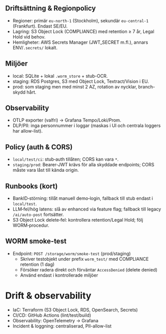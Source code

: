 ## Driftsättning & Regionpolicy

- Regioner: primär `eu-north-1` (Stockholm), sekundär `eu-central-1` (Frankfurt). Endast SE/EU.
- Lagring: S3 Object Lock (COMPLIANCE) med retention ≥ 7 år, Legal Hold vid behov.
- Hemligheter: AWS Secrets Manager (JWT_SECRET m.fl.), annars ENV/`.secrets/` lokalt.

## Miljöer

- local: SQLite + lokal `.worm_store` + stub-OCR.
- staging: RDS Postgres, S3 med Object Lock, Textract/Vision i EU.
- prod: som staging men med minst 2 AZ, rotation av nycklar, branch-skydd hårt.

## Observability

- OTLP exporter (valfri) → Grafana Tempo/Loki/Prom.
- DLP/PII: inga personnummer i loggar (maskas i UI och centrala loggers har allow-list).

## Policy (auth & CORS)

- `local/test/ci`: stub‑auth tillåten; CORS kan vara `*`.
- `staging/prod`: Bearer‑JWT krävs för alla skyddade endpoints; CORS måste vara låst till kända origin.

## Runbooks (kort)

- BankID‑störning: tillåt manuell demo‑login, fallback till stub endast i `local/test`.
- LLM‑fel/hög latens: slå av enhanced via feature flag; fallback till legacy `/ai/auto-post` fortsätter.
- S3 Object Lock delete‑fel: kontrollera retention/Legal Hold; följ WORM‑procedur.

## WORM smoke-test

- Endpoint: `POST /storage/worm/smoke-test` (prod/staging)
  - Skriver testobjekt under prefix `worm_test/` med COMPLIANCE retention (1 dag)
  - Försöker radera direkt och förväntar `AccessDenied` (delete denied)
  - Använd endast i kontrollerade miljöer

# Drift & observability

- IaC: Terraform (S3 Object Lock, RDS, OpenSearch, Secrets)
- CI/CD: GitHub Actions (lint/test/build)
- Observability: OpenTelemetry → Grafana
- Incident & loggning: centraliserad, PII-allow-list



